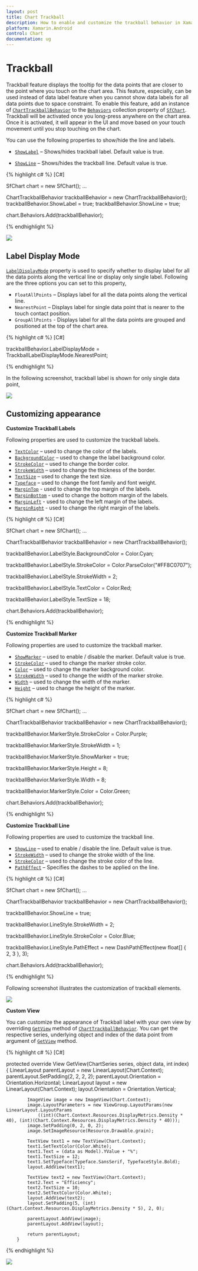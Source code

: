 ```yaml
---
layout: post
title: Chart Trackball
description: How to enable and customize the trackball behavior in Xamarin.Android Chart
platform: Xamarin.Android
control: Chart
documentation: ug
---
```


# Trackball

Trackball feature displays the tooltip for the data points that are closer to the point where you touch on the chart area. This feature, especially, can be used instead of data label feature when you cannot show data labels for all data points due to space constraint. To enable this feature, add an instance of [`ChartTrackballBehavior`](http://help.syncfusion.com/cr/cref_files/xamarin-android/sfchart/Syncfusion.SfChart.Android~Com.Syncfusion.Charts.ChartTrackballBehavior.html) to the [`Behaviors`](https://help.syncfusion.com/cr/cref_files/xamarin-android/sfchart/Syncfusion.SfChart.Android~Com.Syncfusion.Charts.ChartBehavior.html) collection property of [`SfChart`](http://help.syncfusion.com/cr/cref_files/xamarin-android/sfchart/Syncfusion.SfChart.Android~Com.Syncfusion.Charts.SfChart.html). Trackball will be activated once you long-press anywhere on the chart area. Once it is activated, it will appear in the UI and move based on your touch movement until you stop touching on the chart.

You can use the following properties to show/hide the line and labels.

* [`ShowLabel`](http://help.syncfusion.com/cr/cref_files/xamarin-android/sfchart/Syncfusion.SfChart.Android~Com.Syncfusion.Charts.ChartTrackballBehavior~ShowLabel.html) – Shows/hides trackball label. Default value is true.

* [`ShowLine`](http://help.syncfusion.com/cr/cref_files/xamarin-android/sfchart/Syncfusion.SfChart.Android~Com.Syncfusion.Charts.ChartTrackballBehavior~ShowLine.html) – Shows/hides the trackball line. Default value is true.

{% highlight c# %} 
[C#]

SfChart chart = new SfChart();
...

ChartTrackballBehavior trackballBehavior = new ChartTrackballBehavior();
trackballBehavior.ShowLabel = true;
trackballBehavior.ShowLine = true;

chart.Behaviors.Add(trackballBehavior);

{% endhighlight %}

![](trackball_images/trackball_img1.png)

## Label Display Mode

[`LabelDisplayMode`](http://help.syncfusion.com/cr/cref_files/xamarin-android/sfchart/Syncfusion.SfChart.Android~Com.Syncfusion.Charts.ChartTrackballBehavior~LabelDisplayMode.html) property is used to specify whether to display label for all the data points along the vertical line or display only single label. Following are the three options you can set to this property,

* `FloatAllPoints` – Displays label for all the data points along the vertical line.
* `NearestPoint` – Displays label for single data point that is nearer to the touch contact position.
* `GroupAllPoints` - Displays label for all the data points are grouped and positioned at the top of the chart area.

{% highlight c# %} 
[C#]

trackballBehavior.LabelDisplayMode = TrackballLabelDisplayMode.NearestPoint;

{% endhighlight %}

In the following screenshot, trackball label is shown for only single data point,

![](trackball_images/trackball_img2.png)

## Customizing appearance

**Customize Trackball Labels**

Following properties are used to customize the trackball labels.

* [`TextColor`](http://help.syncfusion.com/cr/cref_files/xamarin-android/sfchart/Syncfusion.SfChart.Android~Com.Syncfusion.Charts.ChartLabelStyle~TextColor.html) – used to change the color of the labels.
* [`BackgroundColor`](http://help.syncfusion.com/cr/cref_files/xamarin-android/sfchart/Syncfusion.SfChart.Android~Com.Syncfusion.Charts.ChartLabelStyle~BackgroundColor.html) – used to change the label background color.
* [`StrokeColor`](http://help.syncfusion.com/cr/cref_files/xamarin-android/sfchart/Syncfusion.SfChart.Android~Com.Syncfusion.Charts.ChartLabelStyle~StrokeColor.html) – used to change the border color.
* [`StrokeWidth`](http://help.syncfusion.com/cr/cref_files/xamarin-android/sfchart/Syncfusion.SfChart.Android~Com.Syncfusion.Charts.ChartLabelStyle~StrokeWidth.html) – used to change the thickness of the border.
* [`TextSize`](http://help.syncfusion.com/cr/cref_files/xamarin-android/sfchart/Syncfusion.SfChart.Android~Com.Syncfusion.Charts.ChartLabelStyle~TextSize.html) – used to change the text size.
* [`Typeface`](http://help.syncfusion.com/cr/cref_files/xamarin-android/sfchart/Syncfusion.SfChart.Android~Com.Syncfusion.Charts.ChartLabelStyle~Typeface.html) – used to change the font family and font weight.
* [`MarginTop`](http://help.syncfusion.com/cr/cref_files/xamarin-android/sfchart/Syncfusion.SfChart.Android~Com.Syncfusion.Charts.ChartLabelStyle~MarginTop.html) - used to change the top margin of the labels.
* [`MarginBottom`](http://help.syncfusion.com/cr/cref_files/xamarin-android/sfchart/Syncfusion.SfChart.Android~Com.Syncfusion.Charts.ChartLabelStyle~MarginBottom.html) - used to change the bottom margin of the labels.
* [`MarginLeft`](http://help.syncfusion.com/cr/cref_files/xamarin-android/sfchart/Syncfusion.SfChart.Android~Com.Syncfusion.Charts.ChartLabelStyle~MarginLeft.html) - used to change the left margin of the labels.
* [`MarginRight`](http://help.syncfusion.com/cr/cref_files/xamarin-android/sfchart/Syncfusion.SfChart.Android~Com.Syncfusion.Charts.ChartLabelStyle~MarginRight.html) - used to change the right margin of the labels.

{% highlight c# %} 
[C#]

SfChart chart = new SfChart();
...

ChartTrackballBehavior trackballBehavior = new ChartTrackballBehavior();

trackballBehavior.LabelStyle.BackgroundColor = Color.Cyan;

trackballBehavior.LabelStyle.StrokeColor = Color.ParseColor("#FF8C0707");

trackballBehavior.LabelStyle.StrokeWidth = 2;

trackballBehavior.LabelStyle.TextColor = Color.Red;

trackballBehavior.LabelStyle.TextSize = 18;

chart.Behaviors.Add(trackballBehavior);

{% endhighlight %}


**Customize Trackball Marker**

Following properties are used to customize the trackball marker.

* [`ShowMarker`](http://help.syncfusion.com/cr/cref_files/xamarin-android/sfchart/Syncfusion.SfChart.Android~Com.Syncfusion.Charts.ChartTrackballMarkerStyle~ShowMarker.html) – used to enable / disable the marker. Default value is true.
* [`StrokeColor`](http://help.syncfusion.com/cr/cref_files/xamarin-android/sfchart/Syncfusion.SfChart.Android~Com.Syncfusion.Charts.ChartTrackballMarkerStyle~StrokeColor.html) – used to change the marker stroke color.
* [`Color`](http://help.syncfusion.com/cr/cref_files/xamarin-android/sfchart/Syncfusion.SfChart.Android~Com.Syncfusion.Charts.ChartTrackballMarkerStyle~Color.html) – used to change the marker background color.
* [`StrokeWidth`](http://help.syncfusion.com/cr/cref_files/xamarin-android/sfchart/Syncfusion.SfChart.Android~Com.Syncfusion.Charts.ChartTrackballMarkerStyle~StrokeWidth.html) – used to change the width of the marker stroke.
* [`Width`](http://help.syncfusion.com/cr/cref_files/xamarin-android/sfchart/Syncfusion.SfChart.Android~Com.Syncfusion.Charts.ChartTrackballMarkerStyle~Width.html) – used to change the width of the marker.
* [`Height`](http://help.syncfusion.com/cr/cref_files/xamarin-android/sfchart/Syncfusion.SfChart.Android~Com.Syncfusion.Charts.ChartTrackballMarkerStyle~Height.html) – used to change the height of the marker.

{% highlight c# %} 

SfChart chart = new SfChart();
...

ChartTrackballBehavior trackballBehavior = new ChartTrackballBehavior();

trackballBehavior.MarkerStyle.StrokeColor = Color.Purple;

trackballBehavior.MarkerStyle.StrokeWidth = 1;

trackballBehavior.MarkerStyle.ShowMarker = true;

trackballBehavior.MarkerStyle.Height = 8;

trackballBehavior.MarkerStyle.Width = 8;

trackballBehavior.MarkerStyle.Color = Color.Green;

chart.Behaviors.Add(trackballBehavior);

{% endhighlight %}

**Customize Trackball Line**

Following properties are used to customize the trackball line.

* [`ShowLine`](http://help.syncfusion.com/cr/cref_files/xamarin-android/sfchart/Syncfusion.SfChart.Android~Com.Syncfusion.Charts.ChartTrackballBehavior~ShowLine.html) – used to enable / disable the line. Default value is true.
* [`StrokeWidth`](http://help.syncfusion.com/cr/cref_files/xamarin-android/sfchart/Syncfusion.SfChart.Android~Com.Syncfusion.Charts.ChartLineStyle~StrokeWidth.html) – used to change the stroke width of the line.
* [`StrokeColor`](http://help.syncfusion.com/cr/cref_files/xamarin-android/sfchart/Syncfusion.SfChart.Android~Com.Syncfusion.Charts.ChartLineStyle~StrokeColor.html) – used to change the stroke color of the line.
* [`PathEffect`](http://help.syncfusion.com/cr/cref_files/xamarin-android/sfchart/Syncfusion.SfChart.Android~Com.Syncfusion.Charts.ChartLineStyle~PathEffect.html) – Specifies the dashes to be applied on the line.

{% highlight c# %} 
[C#]

SfChart chart = new SfChart();
...

ChartTrackballBehavior trackballBehavior = new ChartTrackballBehavior();

trackballBehavior.ShowLine = true;
     
trackballBehavior.LineStyle.StrokeWidth = 2;
     
trackballBehavior.LineStyle.StrokeColor = Color.Blue;

trackballBehavior.LineStyle.PathEffect = new DashPathEffect(new float[] { 2, 3 }, 3);

chart.Behaviors.Add(trackballBehavior);

{% endhighlight %}

Following screenshot illustrates the customization of trackball elements.

![](trackball_images/trackball_img3.png)

**Custom View**

You can customize the appearance of Trackball label with your own view by overriding [`GetView`](https://help.syncfusion.com/cr/cref_files/xamarin-android/sfchart/Syncfusion.SfChart.Android~Com.Syncfusion.Charts.ChartTrackballBehavior~GetView(ChartSeries,Object,Int32).html) method of [`ChartTrackballBehavior`](https://help.syncfusion.com/cr/cref_files/xamarin-android/sfchart/Syncfusion.SfChart.Android~Com.Syncfusion.Charts.ChartTrackballBehavior.html). You can get the respective series, underlying object and index of the data point from argument of [`GetView`](https://help.syncfusion.com/cr/cref_files/xamarin-android/sfchart/Syncfusion.SfChart.Android~Com.Syncfusion.Charts.ChartTrackballBehavior~GetView(ChartSeries,Object,Int32).html) method.

{% highlight c# %} 
[C#]

protected override View GetView(ChartSeries series, object data, int index)
        {
            LinearLayout parentLayout = new LinearLayout(Chart.Context);
            parentLayout.SetPadding(2, 2, 2, 2);
            parentLayout.Orientation = Orientation.Horizontal;
            LinearLayout layout = new LinearLayout(Chart.Context);
            layout.Orientation = Orientation.Vertical;

            ImageView image = new ImageView(Chart.Context);
            image.LayoutParameters = new ViewGroup.LayoutParams(new LinearLayout.LayoutParams
                ((int)(Chart.Context.Resources.DisplayMetrics.Density * 40), (int)(Chart.Context.Resources.DisplayMetrics.Density * 40)));
            image.SetPadding(0, 2, 0, 2);
            image.SetImageResource(Resource.Drawable.grain);

            TextView text1 = new TextView(Chart.Context);
            text1.SetTextColor(Color.White);
            text1.Text = (data as Model).YValue + "%";
            text1.TextSize = 12;
            text1.SetTypeface(Typeface.SansSerif, TypefaceStyle.Bold);
            layout.AddView(text1);

            TextView text2 = new TextView(Chart.Context);
            text2.Text = "Efficiency";
            text2.TextSize = 10;
            text2.SetTextColor(Color.White);
            layout.AddView(text2);
            layout.SetPadding(5, (int)(Chart.Context.Resources.DisplayMetrics.Density * 5), 2, 0);

            parentLayout.AddView(image);
            parentLayout.AddView(layout);

            return parentLayout;
        }

{% endhighlight %}

![](trackball_images/trackball_img5.png)